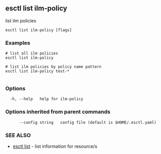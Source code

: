 ## esctl list ilm-policy

list ilm policies

```
esctl list ilm-policy [flags]
```

### Examples

```
# list all ilm policies
esctl list ilm-policy

# list ilm policies by policy name pattern
esctl list ilm-policy test-*
	
```

### Options

```
  -h, --help   help for ilm-policy
```

### Options inherited from parent commands

```
      --config string   config file (default is $HOME/.esctl.yaml)
```

### SEE ALSO

* [esctl list](esctl_list.md)	 - list information for resource/s

